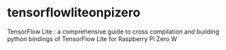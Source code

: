 # tensorflowliteonpizero
TensorFlow Lite : a comprehensive guide to cross compilation and building python bindings of TensorFlow Lite for Raspberry Pi Zero W
